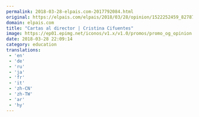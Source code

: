 ```yaml
---
permalink: 2018-03-28-elpais.com-2017792084.html
original: https://elpais.com/elpais/2018/03/28/opinion/1522252459_827874.html#?ref=rss&format=simple&link=link
domain: elpais.com
title: "Cartas al director | Cristina Cifuentes"
image: https://ep01.epimg.net/iconos/v1.x/v1.0/promos/promo_og_opinion.png
date: 2018-03-28 22:09:14
category: education
translations: 
 - 'en'
 - 'de'
 - 'ru'
 - 'ja'
 - 'fr'
 - 'it'
 - 'zh-CN'
 - 'zh-TW'
 - 'ar'
 - 'hy'
---
```


